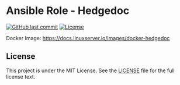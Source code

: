 # Ansible Role - Hedgedoc

[![GitHub last commit](https://img.shields.io/github/last-commit/ursinn/ansible-role-hedgedoc?logo=github&style=for-the-badge)](https://github.com/ursinn/ansible-role-hedgedoc/commits)
[![License](https://img.shields.io/github/license/ursinn/ansible-role-hedgedoc?style=for-the-badge)](https://github.com/ursinn/ansible-role-hedgedoc/blob/main/LICENSE)

Docker Image: https://docs.linuxserver.io/images/docker-hedgedoc

## License

This project is under the MIT License. See the [LICENSE](https://github.com/ursinn/ansible-role-hedgedoc/blob/main/LICENSE) file for the full license text.
